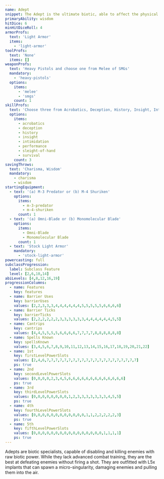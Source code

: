 ```yaml
---
name: Adept
snippet: The Adept is the ultimate biotic, able to affect the physical world with the power of the mind.
primaryAbility: wisdom
hitDice: 6
minHitDiceRoll: 4
armorProfs:
  text: 'Light Armor'
  items:
    - 'light-armor'
toolProfs:
  text: 'None'
  items: []
weaponProfs:
  text: 'Heavy Pistols and choose one from Melee of SMGs'
  mandatory:
    - 'heavy-pistols'
  options:
    items:
      - 'melee'
      - 'smgs'
    count: 1
skillProfs:
  text: 'Choose three from Acrobatics, Deception, History, Insight, Intimidation, Performance, Sleight of Hand, Survival'
  options:
    items:
      - acrobatics
      - deception
      - history
      - insight
      - intimidation
      - performance
      - sleight-of-hand
      - survival
    count: 3
savingThrows:
  text: 'Charisma, Wisdom'
  mandatory:
    - charisma
    - wisdom
startingEquipment:
  - text: '(a) M-3 Predator or (b) M-4 Shuriken'
    options:
      items:
        - m-3-predator
        - m-4-shuriken
      count: 1
  - text: '(a) Omni-Blade or (b) Monomolecular Blade'
    options:
      items:
        - Omni-Blade
        - Monomolecular Blade
      count: 1
  - text: 'Stock Light Armor'
    mandatory:
      - 'stock-light-armor'
powercasting: full
subclassProgression:
  label: Subclass Feature
  level: [2,6,10,14]
abiLevels: [4,8,12,16,19]
progressionColumns:
  - name: Features
    key: features
  - name: Barrier Uses
    key: barrierUses
    values: [2,2,3,3,3,4,4,4,4,4,4,5,5,5,5,5,6,6,6,6]
  - name: Barrier Ticks
    key: barrierTicks
    values: [2,2,2,2,2,2,3,3,3,3,3,3,4,4,4,4,4,4,5,5]
  - name: Cantrips
    key: cantrips
    values: [4,4,5,5,5,5,6,6,6,6,7,7,7,7,8,8,8,8,8,8]
  - name: Spells Known
    key: spellsKnown
    values: [3,4,5,6,7,8,9,10,11,12,13,14,15,16,17,18,19,20,21,22]
  - name: 1st
    key: firstLevelPowerSlots
    values: [2,4,6,7,7,7,7,7,7,7,7,7,7,7,7,7,7,7,7,7,7,7,7,7]
    ps: true
  - name: 2nd
    key: secondLevelPowerSlots
    values: [0,0,0,0,2,3,4,5,6,6,6,6,6,6,6,6,6,6,6,6,6]
    ps: true
  - name: 3rd
    key: thirdLevelPowerSlots
    values: [0,0,0,0,0,0,0,0,1,2,3,3,3,3,3,3,3,4,5,5]
    ps: true
  - name: 4th
    key: fourthLevelPowerSlots
    values: [0,0,0,0,0,0,0,0,0,0,0,0,1,1,2,2,2,2,2,3]
    ps: true
  - name: 5th
    key: fifthLevelPowerSlots
    values: [0,0,0,0,0,0,0,0,0,0,0,0,0,0,0,0,1,1,1,1]
    ps: true
---
```

Adepts are biotic specialists, capable of disabling and killing enemies with raw biotic power. While they lack
advanced combat training, they are the best at defeating enemies without firing a shot. They are outfitted with L5x
implants that can spawn a micro-singularity, damaging enemies and pulling them into the air.
